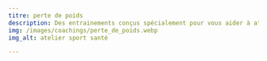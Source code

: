 ```yaml
---
titre: perte de poids
description: Des entrainements conçus spécialement pour vous aider à atteindre vos objectifs de poids. Des séances axées, en priorité, sur la dépense calorique avec suivi des mensurations et du poids. Le tout accompagné de *conseils nutritionnels. En route vers votre silhouette idéale!
img: /images/coachings/perte_de_poids.webp
img_alt: atelier sport santé

---
```

